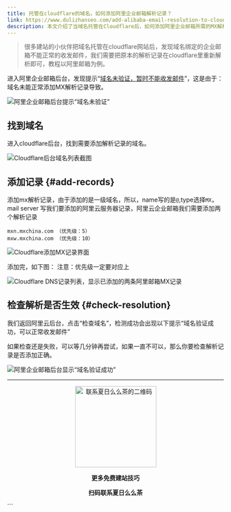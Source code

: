 ```yaml
---
title: 托管在cloudflare的域名，如何添加阿里企业邮箱解析记录？
link: https://www.dulizhanseo.com/add-alibaba-email-resolution-to-cloudflare
description: 本文介绍了当域名托管在Cloudflare后，如何添加阿里企业邮箱所需的MX解析记录，以解决企业邮箱无法正常收发邮件的问题。通过在Cloudflare后台正确添加两条MX记录并设置优先级，可以恢复阿里企业邮箱的正常使用。
---
```


> 很多建站的小伙伴把域名托管在cloudflare网站后，发现域名绑定的企业邮箱不能正常的收发邮件，我们需要把原本的解析记录在cloudflare里重新解析即可，教程以阿里邮箱为例。

进入阿里企业邮箱后台，发现提示“<u>域名未验证，暂时不能收发邮件</u>”，这是由于：域名未能正常添加MX解析记录导致。

![阿里企业邮箱后台提示“域名未验证”](https://cos.files.maozhishi.com/xp/xz1666583439068.png)

## 找到域名 

进入cloudflare后台，找到需要添加解析记录的域名。

![Cloudflare后台域名列表截图](https://cos.files.maozhishi.com/xp/xz1666583439069.png)

## 添加记录 {#add-records}

添加mx解析记录，由于添加的是一级域名，所以，name写的是`@`,type选择`MX`，mail server 写我们要添加的阿里云服务器记录，阿里云企业邮箱我们需要添加两个解析记录

```plain
mxn.mxchina.com （优先级：5）
mxw.mxchina.com （优先级：10）
```

![Cloudflare添加MX记录界面](https://cos.files.maozhishi.com/xp/xz1666583439070.png)

添加完，如下图：
注意：优先级一定要对应上

![Cloudflare DNS记录列表，显示已添加的两条阿里邮箱MX记录](https://cos.files.maozhishi.com/xp/xz1666583439071.png)

## 检查解析是否生效 {#check-resolution}

我们返回阿里云后台，点击“检查域名”，检测成功会出现以下提示“域名验证成功，可以正常收发邮件”

如果检查还是失败，可以等几分钟再尝试，如果一直不可以，那么你要检查解析记录是否添加正确。

![阿里企业邮箱后台显示“域名验证成功”](https://cos.files.maozhishi.com/xp/xz1666583439072.png)

---

<p style="text-align: center;"><img src="https://cos.files.maozhishi.com/xp/xz1666583439074.png" width="189" alt="联系夏日么么茶的二维码" /></p>
<p style="text-align: center;"><strong>更多免费建站技巧</strong></p>
<p style="text-align: center;"><strong>扫码联系夏日么么茶</strong></p>
```
